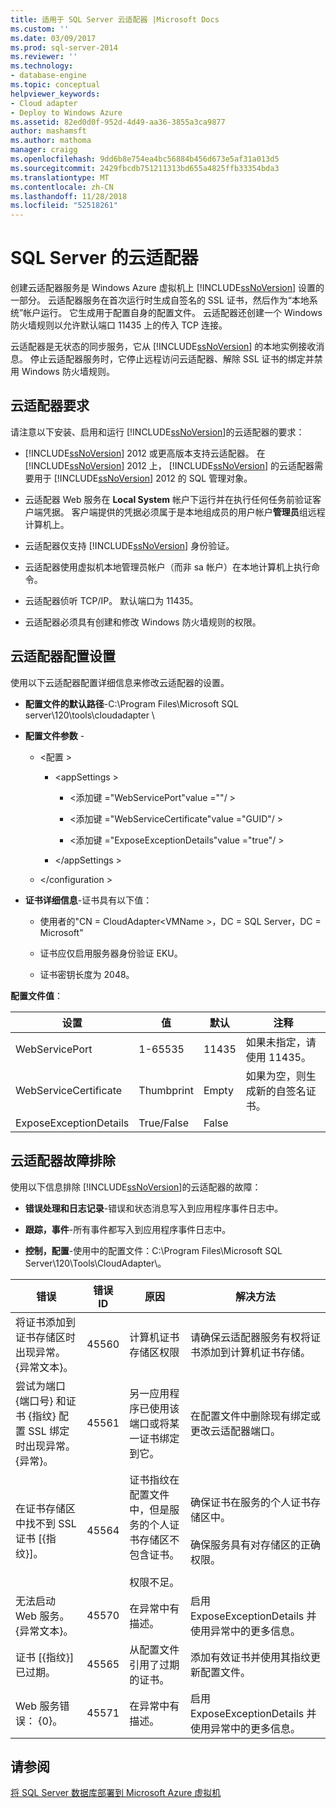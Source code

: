 ```yaml
---
title: 适用于 SQL Server 云适配器 |Microsoft Docs
ms.custom: ''
ms.date: 03/09/2017
ms.prod: sql-server-2014
ms.reviewer: ''
ms.technology:
- database-engine
ms.topic: conceptual
helpviewer_keywords:
- Cloud adapter
- Deploy to Windows Azure
ms.assetid: 82ed0d0f-952d-4d49-aa36-3855a3ca9877
author: mashamsft
ms.author: mathoma
manager: craigg
ms.openlocfilehash: 9dd6b8e754ea4bc56884b456d673e5af31a013d5
ms.sourcegitcommit: 2429fbcdb751211313bd655a4825ffb33354bda3
ms.translationtype: MT
ms.contentlocale: zh-CN
ms.lasthandoff: 11/28/2018
ms.locfileid: "52518261"
---
```

# <a name="cloud-adapter-for-sql-server"></a>SQL Server 的云适配器
  创建云适配器服务是 Windows Azure 虚拟机上 [!INCLUDE[ssNoVersion](../includes/ssnoversion-md.md)] 设置的一部分。 云适配器服务在首次运行时生成自签名的 SSL 证书，然后作为“本地系统”帐户运行。 它生成用于配置自身的配置文件。 云适配器还创建一个 Windows 防火墙规则以允许默认端口 11435 上的传入 TCP 连接。  
  
 云适配器是无状态的同步服务，它从 [!INCLUDE[ssNoVersion](../includes/ssnoversion-md.md)] 的本地实例接收消息。 停止云适配器服务时，它停止远程访问云适配器、解除 SSL 证书的绑定并禁用 Windows 防火墙规则。  
  
## <a name="cloud-adapter-requirements"></a>云适配器要求  
 请注意以下安装、启用和运行 [!INCLUDE[ssNoVersion](../includes/ssnoversion-md.md)]的云适配器的要求：  
  
-   [!INCLUDE[ssNoVersion](../includes/ssnoversion-md.md)] 2012 或更高版本支持云适配器。 在 [!INCLUDE[ssNoVersion](../includes/ssnoversion-md.md)] 2012 上， [!INCLUDE[ssNoVersion](../includes/ssnoversion-md.md)] 的云适配器需要用于 [!INCLUDE[ssNoVersion](../includes/ssnoversion-md.md)] 2012 的 SQL 管理对象。  
  
-   云适配器 Web 服务在 **Local System** 帐户下运行并在执行任何任务前验证客户端凭据。 客户端提供的凭据必须属于是本地组成员的用户帐户**管理员**组远程计算机上。  
  
-   云适配器仅支持 [!INCLUDE[ssNoVersion](../includes/ssnoversion-md.md)] 身份验证。  
  
-   云适配器使用虚拟机本地管理员帐户（而非 sa 帐户）在本地计算机上执行命令。  
  
-   云适配器侦听 TCP/IP。 默认端口为 11435。  
  
-   云适配器必须具有创建和修改 Windows 防火墙规则的权限。  
  
## <a name="cloud-adapter-configuration-settings"></a>云适配器配置设置  
 使用以下云适配器配置详细信息来修改云适配器的设置。  
  
-   **配置文件的默认路径**-C:\Program Files\Microsoft SQL server\120\tools\cloudadapter \  
  
-   **配置文件参数** -  
  
    -   \<配置 >  
  
        -   \<appSettings >  
  
            -   \<添加键 ="WebServicePort"value =""/ >  
  
            -   \<添加键 ="WebServiceCertificate"value ="GUID"/ >  
  
            -   \<添加键 ="ExposeExceptionDetails"value ="true"/ >  
  
        -   \</appSettings >  
  
    -   \</configuration >  
  
-   **证书详细信息**-证书具有以下值：  
  
    -   使用者的"CN = CloudAdapter\<VMName >，DC = SQL Server，DC = Microsoft"  
  
    -   证书应仅启用服务器身份验证 EKU。  
  
    -   证书密钥长度为 2048。  
  
 **配置文件值**：  
  
|设置|值|默认|注释|  
|-------------|------------|-------------|--------------|  
|WebServicePort|1-65535|11435|如果未指定，请使用 11435。|  
|WebServiceCertificate|Thumbprint|Empty|如果为空，则生成新的自签名证书。|  
|ExposeExceptionDetails|True/False|False||  
  
## <a name="cloud-adapter-troubleshooting"></a>云适配器故障排除  
 使用以下信息排除 [!INCLUDE[ssNoVersion](../includes/ssnoversion-md.md)]的云适配器的故障：  
  
-   **错误处理和日志记录**-错误和状态消息写入到应用程序事件日志中。  
  
-   **跟踪，事件**-所有事件都写入到应用程序事件日志中。  
  
-   **控制，配置**-使用中的配置文件：C:\Program Files\Microsoft SQL Server\120\Tools\CloudAdapter\\。  
  
|错误|错误 ID|原因|解决方法|  
|-----------|--------------|-----------|----------------|  
|将证书添加到证书存储区时出现异常。 {异常文本}。|45560|计算机证书存储区权限|请确保云适配器服务有权将证书添加到计算机证书存储。|  
|尝试为端口 {端口号} 和证书 {指纹} 配置 SSL 绑定时出现异常。 {异常}。|45561|另一应用程序已使用该端口或将某一证书绑定到它。|在配置文件中删除现有绑定或更改云适配器端口。|  
|在证书存储区中找不到 SSL 证书 [{指纹}]。|45564|证书指纹在配置文件中，但是服务的个人证书存储区不包含证书。<br /><br /> 权限不足。|确保证书在服务的个人证书存储区中。<br /><br /> 确保服务具有对存储区的正确权限。|  
|无法启动 Web 服务。 {异常文本}。|45570|在异常中有描述。|启用 ExposeExceptionDetails 并使用异常中的更多信息。|  
|证书 [{指纹}] 已过期。|45565|从配置文件引用了过期的证书。|添加有效证书并使用其指纹更新配置文件。|  
|Web 服务错误： {0}。|45571|在异常中有描述。|启用 ExposeExceptionDetails 并使用异常中的更多信息。|  
  
## <a name="see-also"></a>请参阅  
 [将 SQL Server 数据库部署到 Microsoft Azure 虚拟机](../relational-databases/databases/deploy-a-sql-server-database-to-a-microsoft-azure-virtual-machine.md)  
  
  

